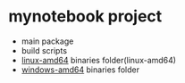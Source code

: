 # mynotebook project

- main package
- build scripts
- [linux-amd64](linux-amd64) binaries folder(linux-amd64)
- [windows-amd64](windows-amd64) binaries folder
